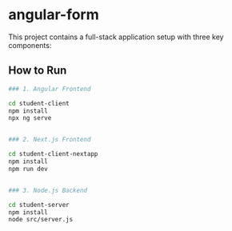 # angular-form

This project contains a full-stack application setup with three key components:


##  How to Run

```bash
### 1. Angular Frontend

cd student-client
npm install
npx ng serve


### 2. Next.js Frontend

cd student-client-nextapp
npm install
npm run dev


### 3. Node.js Backend

cd student-server
npm install
node src/server.js
